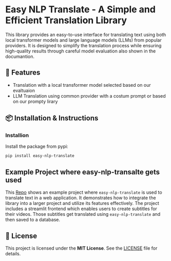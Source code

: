 # Easy NLP Translate - A Simple and Efficient Translation Library

This library provides an easy-to-use interface for translating text using both local transformer models and large language models (LLMs) from popular providers. It is designed to simplify the translation process while ensuring high-quality results through careful model evaluation also shown in the documantion.

## 🚀 Features

- Translation with a local transformer model selected based on our evaltuaion
- LLM Translation using common provider with a costum prompt or based on our prompty lirary

## 📦 Installation & Instructions

### Installion

Install the package from pypi:

```bash
pip install easy-nlp-translate
```

## Example Project where easy-nlp-transalte gets used

This [Repo](https://github.com/philipp-mey/nlp_frontend) shows an example project where `easy-nlp-translate` is used to translate text in a web application. It demonstrates how to integrate the library into a larger project and utilize its features effectively. The project includes a streamlit frontend which enables users to create subtitles for their videos. Those subtitles get translated using `easy-nlp-translate` and then saved to a database.
## 🧾 License

This project is licensed under the **MIT License**. See the [LICENSE](https://github.com/olefSch/easy_translate/blob/main/LICENSE) file for details.
